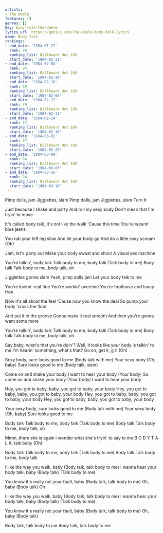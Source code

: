 ```yaml
---
artists:
- The Deele
features: []
genres: []
key: body-talk-the-deele
lyrics_url: https://genius.com/The-deele-body-talk-lyrics
name: Body Talk
rankings:
- end_date: '1984-01-27'
  rank: 88
  ranking_list: Billboard Hot 100
  start_date: '1984-01-21'
- end_date: '1984-02-03'
  rank: 84
  ranking_list: Billboard Hot 100
  start_date: '1984-01-28'
- end_date: '1984-02-10'
  rank: 80
  ranking_list: Billboard Hot 100
  start_date: '1984-02-04'
- end_date: '1984-02-17'
  rank: 79
  ranking_list: Billboard Hot 100
  start_date: '1984-02-11'
- end_date: '1984-02-24'
  rank: 77
  ranking_list: Billboard Hot 100
  start_date: '1984-02-18'
- end_date: '1984-03-02'
  rank: 77
  ranking_list: Billboard Hot 100
  start_date: '1984-02-25'
- end_date: '1984-03-09'
  rank: 84
  ranking_list: Billboard Hot 100
  start_date: '1984-03-03'
- end_date: '1984-03-16'
  rank: 94
  ranking_list: Billboard Hot 100
  start_date: '1984-03-10'
---
```

Pimp dolls, jam
Jigglettes, slam
Pimp dolls, jam
Jigglettes, slam
Turn it

Just because I shake and party
And roll my sexy body
Don't mean that I'm tryin' to tease

It's called body talk, it's not like the walk
'Cause this time
You're wearin' blue jeans

You rub your left leg slow
And let your body go
And do a little sexy scream
(Oh)

Jam, let's party out
Make your body sweat and shout
A visual sex machine

You're talkin', body talk
Talk body to me, body talk
(Talk body to me)
Body talk
Talk body to me, body talk, oh

Jigglettes gonna slam
Yeah, pimp dolls jam
Let your body talk to me

You're lookin' real fine
You're workin' overtime
You're footloose and fancy free

Now it's all about the feel
'Cause now you know the deal
So pump your body 'cross the floor

And put it in the groove
Gonna make it real smooth
And then you're gonna want some more

You're talkin', body talk
Talk body to me, body talk
(Talk body to me)
Body talk
Talk body to me, body talk, oh

Say baby, what's that you're doin'?
Well, it looks like your body is talkin' to me
I'm hearin' something, what's that?
Go on, get it, girl
(Oh)

Sexy body, sure looks good to me
(Body talk with me)
Your sexy body
(Oh, baby)
Sure looks good to me
(Body talk, slam)

Come on and shake your body
I want to hear your body
(Your body)
So come on and shake your body
(Your body)
I want to hear your body

Hey, you got to baby, baby, you got to baby, your body
Hey, you got to baby, baby, you got to baby, your body
Hey, you got to baby, baby, you got to baby, your body
Hey, you got to baby, baby, you got to baby, your body

Your sexy body, sure looks good to me
(Body talk with me)
Your sexy body
(Oh, baby)
Sure looks good to me

Body talk
Talk body to me, body talk
(Talk body to me)
Body talk
Talk body to me, body talk, oh

Mmm, there she is again
I wonder what she's tryin' to say to me
B O D Y T A L K, talk baby
(Oh)

Body talk
Talk body to me, body talk
(Talk body to me)
Body talk
Talk body to me, body talk

I like the way you walk, baby
(Body talk, talk body to me)
I wanna hear your body talk, baby
(Body talk)
(Talk body to me)

You know it's really not your fault, baby
(Body talk, talk body to me)
Oh, baby
(Body talk)
Oh

I like the way you walk, baby
(Body talk, talk body to me)
I wanna hear your body talk, baby
(Body talk)
(Talk body to me)

You know it's really not your fault, baby
(Body talk, talk body to me)
Oh, baby
(Body talk)

Body talk, talk body to me
Body talk, talk body to me
